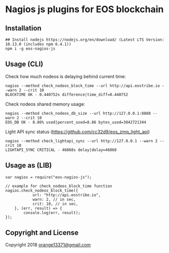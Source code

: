 # Nagios js plugins for EOS blockchain

## Installation

```
## Install nodejs https://nodejs.org/en/download/ (Latest LTS Version: 10.13.0 (includes npm 6.4.1))
npm i -g eos-nagios-js

```

## Usage (CLI)

Check how much nodeos is delaying behind current time:

```
nagios --method check_nodeos_block_time --url http://api.eostribe.io --warn 2 --crit 10
BLOCKTIME OK - 0.440752s difference|time_diff=0.440752
```

Check nodeos shared memory usage:

```
nagios --method check_nodeos_db_size --url http://127.0.0.1:8888 --warn 2 --crit 10
EOS_DB OK - 8.86% used|percent_used=8.86 bytes_used=3042721344
```

Light API sync status (https://github.com/cc32d9/eos_zmq_light_api)

```
nagios --method check_lightapi_sync --url http://127.0.0.1 --warn 2 --crit 10
LIGHTAPI_SYNC CRITICAL - 46068s delay|delay=46068
```

## Usage as (LIB)
```
var nagios = require("eos-nagios-js");

// example for check_nodeos_block_time function 
nagios.check_nodeos_block_time({ 
			url: "http://api.eostribe.io",
			warn: 2, // in sec,
			crit: 10, // in sec,
	}, (err, result) => {
	    console.log(err, result);
});

```

## Copyright and License

Copyright 2018 orange13371@gmail.com
